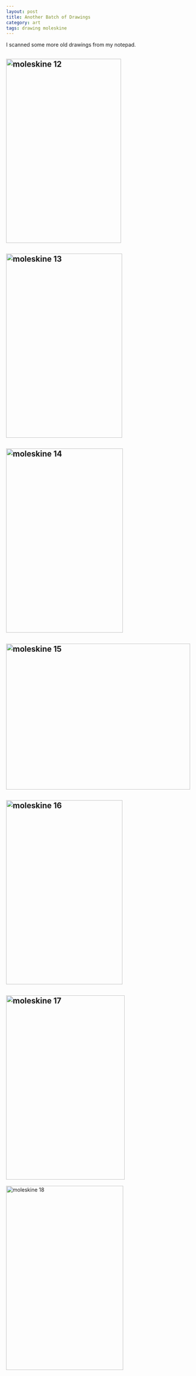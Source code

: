 ```yaml
---
layout: post
title: Another Batch of Drawings
category: art
tags: drawing moleskine
---
```


I scanned some more old drawings from my notepad.

<a href="https://www.flickr.com/photos/79212667@N07/7091472879/" title="moleskine 12 by dmerand, on Flickr"><img src="https://farm8.staticflickr.com/7239/7091472879_f546e36d67.jpg" width="312" height="500" alt="moleskine 12"></a>
---
<a href="https://www.flickr.com/photos/79212667@N07/6945404420/" title="moleskine 13 by dmerand, on Flickr"><img src="https://farm6.staticflickr.com/5333/6945404420_c5e2e302e0.jpg" width="315" height="500" alt="moleskine 13"></a>
---
<a href="https://www.flickr.com/photos/79212667@N07/6945404740/" title="moleskine 14 by dmerand, on Flickr"><img src="https://farm8.staticflickr.com/7186/6945404740_31d4debcce.jpg" width="317" height="500" alt="moleskine 14"></a>
---
<a href="https://www.flickr.com/photos/79212667@N07/7091473895/" title="moleskine 15 by dmerand, on Flickr"><img src="https://farm6.staticflickr.com/5323/7091473895_e9b690c718.jpg" width="500" height="396" alt="moleskine 15"></a>
---
<a href="https://www.flickr.com/photos/79212667@N07/6945405474/" title="moleskine 16 by dmerand, on Flickr"><img src="https://farm8.staticflickr.com/7238/6945405474_313e57d5f0.jpg" width="316" height="500" alt="moleskine 16"></a>
---
<a href="https://www.flickr.com/photos/79212667@N07/7091475787/" title="moleskine 17 by dmerand, on Flickr"><img src="https://farm6.staticflickr.com/5454/7091475787_3ab1096faf.jpg" width="322" height="500" alt="moleskine 17"></a>
---
<a href="https://www.flickr.com/photos/79212667@N07/7091476145/" title="moleskine 18 by dmerand, on Flickr"><img src="https://farm6.staticflickr.com/5460/7091476145_6291ed665b.jpg" width="318" height="500" alt="moleskine 18"></a>
